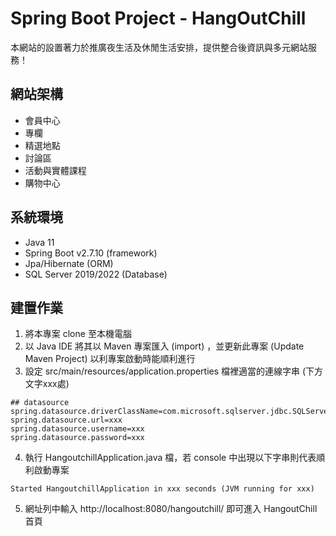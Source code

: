 # Spring Boot Project - HangOutChill
本網站的設置著力於推廣夜生活及休閒生活安排，提供整合後資訊與多元網站服務！

## 網站架構
* 會員中心
* 專欄
* 精選地點
* 討論區
* 活動與實體課程
* 購物中心

## 系統環境
* Java 11
* Spring Boot v2.7.10 (framework) 
* Jpa/Hibernate (ORM)
* SQL Server 2019/2022 (Database)

## 建置作業
1. 將本專案 clone 至本機電腦
2. 以 Java IDE 將其以 Maven 專案匯入 (import) ，並更新此專案 (Update Maven Project) 以利專案啟動時能順利進行
3. 設定 src/main/resources/application.properties 檔裡適當的連線字串 (下方文字xxx處)

```
## datasource
spring.datasource.driverClassName=com.microsoft.sqlserver.jdbc.SQLServerDriver
spring.datasource.url=xxx
spring.datasource.username=xxx
spring.datasource.password=xxx
```

4. 執行 HangoutchillApplication.java 檔，若 console 中出現以下字串則代表順利啟動專案

```
Started HangoutchillApplication in xxx seconds (JVM running for xxx)
```

5. 網址列中輸入 http://localhost:8080/hangoutchill/ 即可進入 HangoutChill 首頁

